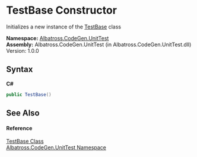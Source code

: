 # TestBase Constructor 
 

Initializes a new instance of the <a href="A103B0CD">TestBase</a> class

**Namespace:**&nbsp;<a href="56BAD780">Albatross.CodeGen.UnitTest</a><br />**Assembly:**&nbsp;Albatross.CodeGen.UnitTest (in Albatross.CodeGen.UnitTest.dll) Version: 1.0.0

## Syntax

**C#**<br />
``` C#
public TestBase()
```


## See Also


#### Reference
<a href="A103B0CD">TestBase Class</a><br /><a href="56BAD780">Albatross.CodeGen.UnitTest Namespace</a><br />